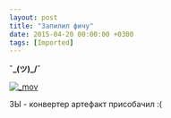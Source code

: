 ```yaml
---
layout: post
title: "Запилил фичу"
date: 2015-04-20 00:00:00 +0300
tags: [Imported]
---
```


**¯\_(ツ)_/¯**

[![_mov](https://vlaim.s3.amazonaws.com/uploads/2015/04/mov.gif)](https://vlaim.s3.amazonaws.com/uploads/2015/04/mov.gif)

ЗЫ - конвертер артефакт присобачил :(